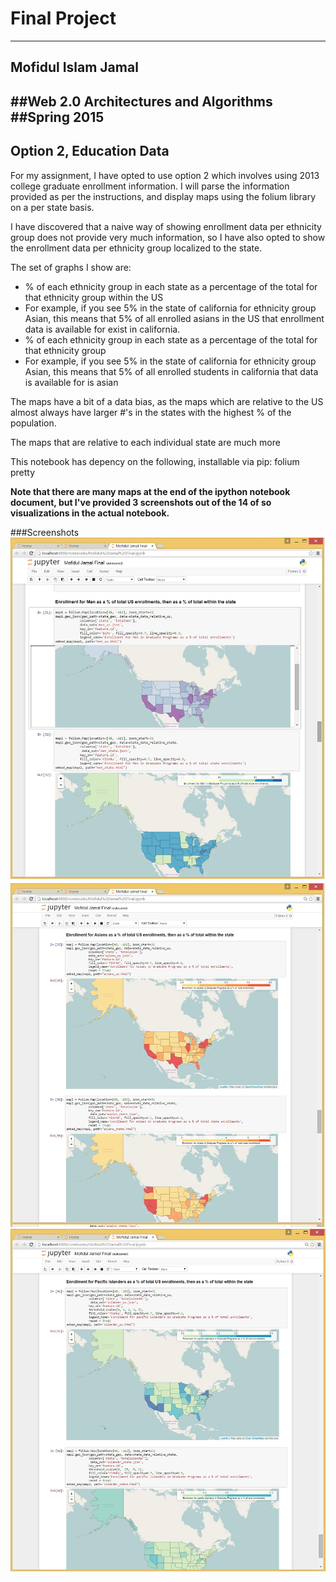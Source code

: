 # Final Project
---
## Mofidul Islam Jamal
##Web 2.0 Architectures and Algorithms
##Spring 2015
---

## Option 2, Education Data
For my assignment, I have opted to use option 2 which involves using 2013 college graduate enrollment information. I will parse the information provided as per the instructions, and display maps using the folium library on a per state basis.

I have discovered that a naive way of showing enrollment data per ethnicity group does not provide very much information, so I have also opted to show the enrollment data per ethnicity group localized to the state.

The set of graphs I show are:
* % of each ethnicity group in each state as a percentage of the total for that ethnicity group within the US
 * For example, if you see 5% in the state of california for ethnicity group Asian, this means that 5% of all enrolled asians in the US that enrollment data is available for exist in california.
* % of each ethnicity group in each state as a percentage of the total for that ethnicity group 
 * For example, if you see 5% in the state of california for ethnicity group Asian, this means that 5% of all enrolled students in california that data is available for is asian
 
The maps have a bit of a data bias, as the maps which are relative to the US almost always have larger #'s in the states with the highest % of the population.

The maps that are relative to each individual state are much more 
 
This notebook has depency on the following, installable via pip:
folium
pretty

**Note that there are many maps at the end of the ipython notebook document, but I've provided 3 screenshots out of the 14 of so visualizations in the actual notebook.**

###Screenshots
![Screenshot1](https://github.com/SocialWebApps/Mofidul-Jamal/blob/master/Final/Screenshot1.jpg "Screenshot 1")
![Screenshot2](https://github.com/SocialWebApps/Mofidul-Jamal/blob/master/Final/Screenshot2.jpg "Screenshot 2")
![Screenshot3](https://github.com/SocialWebApps/Mofidul-Jamal/blob/master/Final/Screenshot3.jpg "Screenshot 3")